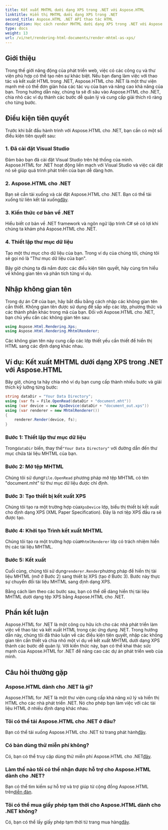 ```yaml
---
title: Kết xuất MHTML dưới dạng XPS trong .NET với Aspose.HTML
linktitle: Hiển thị MHTML dưới dạng XPS trong .NET
second_title: Aspose.HTML .NET API thao tác HTML
description: Học cách render MHTML dưới dạng XPS trong .NET với Aspose.HTML. Nâng cao kỹ năng xử lý HTML và thúc đẩy các dự án phát triển web của bạn!
type: docs
weight: 13
url: /vi/net/rendering-html-documents/render-mhtml-as-xps/
---
```

## Giới thiệu

Trong thế giới năng động của phát triển web, việc có các công cụ và thư viện phù hợp có thể tạo nên sự khác biệt. Nếu bạn đang làm việc với thao tác và kết xuất HTML trong .NET, Aspose.HTML cho .NET là một thư viện mạnh mẽ có thể đơn giản hóa các tác vụ của bạn và nâng cao khả năng của bạn. Trong hướng dẫn này, chúng ta sẽ đi sâu vào Aspose.HTML cho .NET, chia nhỏ các ví dụ thành các bước dễ quản lý và cung cấp giải thích rõ ràng cho từng bước.

## Điều kiện tiên quyết

Trước khi bắt đầu hành trình với Aspose.HTML cho .NET, bạn cần có một số điều kiện tiên quyết sau:

### 1. Đã cài đặt Visual Studio

Đảm bảo bạn đã cài đặt Visual Studio trên hệ thống của mình. Aspose.HTML for .NET hoạt động liền mạch với Visual Studio và việc cài đặt nó sẽ giúp quá trình phát triển của bạn dễ dàng hơn.

### 2. Aspose.HTML cho .NET

 Bạn sẽ cần tải xuống và cài đặt Aspose.HTML cho .NET. Bạn có thể tải xuống từ liên kết tải xuống[đây](https://releases.aspose.com/html/net/).

### 3. Kiến thức cơ bản về .NET

Hiểu biết cơ bản về .NET framework và ngôn ngữ lập trình C# sẽ có lợi khi chúng ta khám phá Aspose.HTML cho .NET.

### 4. Thiết lập thư mục dữ liệu

Tạo một thư mục cho dữ liệu của bạn. Trong ví dụ của chúng tôi, chúng tôi sẽ gọi nó là "Thư mục dữ liệu của bạn".

Bây giờ chúng ta đã nắm được các điều kiện tiên quyết, hãy cùng tìm hiểu về không gian tên và phân tích từng ví dụ.

## Nhập không gian tên

Trong dự án C# của bạn, hãy bắt đầu bằng cách nhập các không gian tên cần thiết. Không gian tên được sử dụng để sắp xếp các lớp, phương thức và các thành phần khác trong mã của bạn. Đối với Aspose.HTML cho .NET, bạn chủ yếu cần các không gian tên sau:

```csharp
using Aspose.Html.Rendering.Xps;
using Aspose.Html.Rendering.MhtmlRenderer;
```

Các không gian tên này cung cấp các lớp thiết yếu cần thiết để hiển thị HTML sang các định dạng khác nhau.

## Ví dụ: Kết xuất MHTML dưới dạng XPS trong .NET với Aspose.HTML

Bây giờ, chúng ta hãy chia nhỏ ví dụ bạn cung cấp thành nhiều bước và giải thích kỹ lưỡng từng bước:

```csharp
string dataDir = "Your Data Directory";
using (var fs = File.OpenRead(dataDir + "document.mht"))
using (var device = new XpsDevice(dataDir + "document_out.xps"))
using (var renderer = new MhtmlRenderer())
{
    renderer.Render(device, fs);
}
```

### Bước 1: Thiết lập thư mục dữ liệu

 Trong`dataDir` biến, thay thế`"Your Data Directory"` với đường dẫn đến thư mục chứa tài liệu MHTML của bạn.

### Bước 2: Mở tệp MHTML

 Chúng tôi sử dụng`File.OpenRead` phương pháp mở tệp MHTML có tên "document.mht" từ thư mục dữ liệu được chỉ định.

### Bước 3: Tạo thiết bị kết xuất XPS

 Chúng tôi tạo ra một trường hợp của`XpsDevice` lớp, biểu thị thiết bị kết xuất cho định dạng XPS (XML Paper Specification). Đây là nơi tệp XPS đầu ra sẽ được tạo.

### Bước 4: Khởi tạo Trình kết xuất MHTML

 Chúng tôi tạo ra một trường hợp của`MhtmlRenderer` lớp có trách nhiệm hiển thị các tài liệu MHTML.

### Bước 5: Kết xuất

 Cuối cùng, chúng tôi sử dụng`renderer.Render`phương pháp để hiển thị tài liệu MHTML (mở ở Bước 2) sang thiết bị XPS (tạo ở Bước 3). Bước này thực sự chuyển đổi tài liệu MHTML sang định dạng XPS.

Bằng cách làm theo các bước sau, bạn có thể dễ dàng hiển thị tài liệu MHTML dưới dạng tệp XPS bằng Aspose.HTML cho .NET.

## Phần kết luận

Aspose.HTML for .NET là một công cụ hữu ích cho các nhà phát triển làm việc về thao tác và kết xuất HTML trong các ứng dụng .NET. Trong hướng dẫn này, chúng tôi đã thảo luận về các điều kiện tiên quyết, nhập các không gian tên cần thiết và chia nhỏ một ví dụ về kết xuất MHTML dưới dạng XPS thành các bước dễ quản lý. Với kiến thức này, bạn có thể khai thác sức mạnh của Aspose.HTML for .NET để nâng cao các dự án phát triển web của mình.

## Câu hỏi thường gặp

### Aspose.HTML dành cho .NET là gì?
Aspose.HTML for .NET là một thư viện cung cấp khả năng xử lý và hiển thị HTML cho các nhà phát triển .NET. Nó cho phép bạn làm việc với các tài liệu HTML ở nhiều định dạng khác nhau.

### Tôi có thể tải Aspose.HTML cho .NET ở đâu?
 Bạn có thể tải xuống Aspose.HTML cho .NET từ trang phát hành[đây](https://releases.aspose.com/html/net/).

### Có bản dùng thử miễn phí không?
 Có, bạn có thể truy cập dùng thử miễn phí Aspose.HTML cho .NET[đây](https://releases.aspose.com/).

### Làm thế nào tôi có thể nhận được hỗ trợ cho Aspose.HTML dành cho .NET?
Bạn có thể tìm kiếm sự hỗ trợ và trợ giúp từ cộng đồng Aspose.HTML trên[diễn đàn](https://forum.aspose.com/).

### Tôi có thể mua giấy phép tạm thời cho Aspose.HTML dành cho .NET không?
 Có, bạn có thể lấy giấy phép tạm thời từ trang mua hàng[đây](https://purchase.aspose.com/temporary-license/).